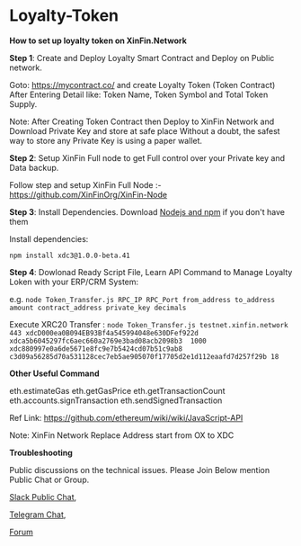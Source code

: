 # Loyalty-Token
**How to set up loyalty token on XinFin.Network**

**Step 1**: Create and Deploy Loyalty Smart Contract and Deploy on Public network.

Goto: https://mycontract.co/ and create Loyalty Token (Token Contract) After Entering Detail like: Token Name, Token Symbol and Total Token Supply. 

Note: After Creating Token Contract then Deploy to XinFin Network and Download Private Key and store at safe place Without a doubt, the safest way to store any Private Key is using a paper wallet. 


**Step 2**: Setup XinFin Full node to get Full control over your Private key and Data backup. 

Follow step and setup XinFin Full Node :- https://github.com/XinFinOrg/XinFin-Node


**Step 3**: Install Dependencies. 
Download [Nodejs and npm](https://docs.npmjs.com/getting-started/installing-node "Nodejs install") if you don't have them

Install dependencies:

`npm install xdc3@1.0.0-beta.41`


**Step 4**: Dowlonad Ready Script File, Learn API Command to Manage Loyalty Loken with your ERP/CRM System: 

e.g. `node Token_Transfer.js RPC_IP RPC_Port from_address to_address amount contract_address private_key decimals`

Execute XRC20 Transfer : 
`node Token_Transfer.js testnet.xinfin.network 443 xdcD000ea0B094EB93Bf4a545994048e630DFef922d  xdca5b6045297fc6aec660a2769e3bad08acb2098b3  1000  xdc880997e0a6de5671e8fc9e7b5424cd07b51c9ab8  c3d09a56285d70a531128cec7eb5ae905070f17705d2e1d112eaafd7d257f29b 18`

**Other Useful Command**

eth.estimateGas
eth.getGasPrice
eth.getTransactionCount
eth.accounts.signTransaction
eth.sendSignedTransaction

Ref Link: https://github.com/ethereum/wiki/wiki/JavaScript-API

Note: XinFin Network Replace Address start from OX to XDC 


**Troubleshooting**

Public discussions on the technical issues. Please Join Below mention Public Chat or Group. 

[Slack Public Chat](https://launchpass.com/xinfin-public), 

[Telegram Chat](http://bit.do/Telegram-XinFinDev), 

[Forum](https://xinfin.net)